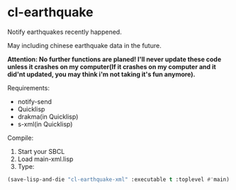 cl-earthquake
=============

Notify earthquakes recently happened.

May including chinese earthquake data in the future.

**Attention: No further functions are planed! I'll never update these code unless it crashes on my computer(If it crashes on my computer and it did'nt updated, you may think i'm not taking it's fun anymore).**

Requirements:

* notify-send
* Quicklisp
* drakma(in Quicklisp)
* s-xml(in Quicklisp)

Compile:

1. Start your SBCL
2. Load main-xml.lisp
3. Type:

```lisp
(save-lisp-and-die "cl-earthquake-xml" :executable t :toplevel #'main)
```

